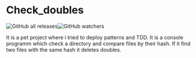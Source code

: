 
# Check_doubles
![GitHub all releases](https://img.shields.io/github/downloads/babahasko/Making_README/total?logo=GitHub)![GitHub watchers](https://img.shields.io/github/watchers/babahasko/Making_README?logo=GitHub)


It is a pet project where i tried to deploy patterns and TDD.
It is a console programm which check a directory and compare files by their hash. If it find two files with the same hash it deletes doubles.
